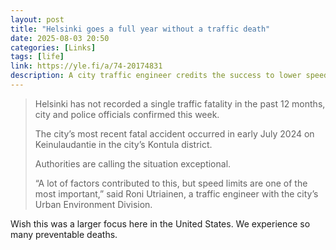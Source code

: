 ```yaml
---
layout: post
title: "Helsinki goes a full year without a traffic death"
date: 2025-08-03 20:50
categories: [Links]
tags: [life]
link: https://yle.fi/a/74-20174831
description: A city traffic engineer credits the success to lower speed limits and smarter design.
---
```


>Helsinki has not recorded a single traffic fatality in the past 12 months, city and police officials confirmed this week.
>
>The city’s most recent fatal accident occurred in early July 2024 on Keinulaudantie in the city’s Kontula district.
>
>Authorities are calling the situation exceptional.
>
>“A lot of factors contributed to this, but speed limits are one of the most important,” said Roni Utriainen, a traffic engineer with the city’s Urban Environment Division.

Wish this was a larger focus here in the United States. We experience so many preventable deaths.
